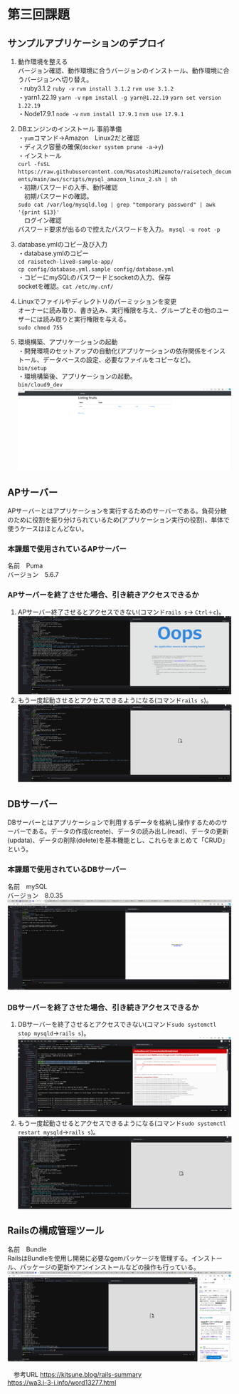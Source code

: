 # 第三回課題

## サンプルアプリケーションのデプロイ
1. 動作環境を整える  
バージョン確認、動作環境に合うバージョンのインストール、動作環境に合うバージョンへ切り替え。  
・ruby3.1.2  `ruby -v` `rvm install 3.1.2` `rvm use 3.1.2`  
・yarn1.22.19 `yarn -v` `npm install -g yarn@1.22.19` `yarn set version 1.22.19`  
・Node17.9.1 `node -v` `nvm install 17.9.1` `nvm use 17.9.1`  

2. DBエンジンのインストール
事前準備  
・`yum`コマンド→Amazon　Linux2だと確認  
・ディスク容量の確保(`docker system prune -a`→`y`)  
・インストール  
`curl -fsSL https://raw.githubusercontent.com/MasatoshiMizumoto/raisetech_documents/main/aws/scripts/mysql_amazon_linux_2.sh | sh`  
・初期パスワードの入手、動作確認  
　初期パスワードの確認。  
`sudo cat /var/log/mysqld.log | grep "temporary password" | awk '{print $13}'`  
　ログイン確認  
パスワード要求が出るので控えたパスワードを入力。 
`mysql -u root -p`  

3. database.ymlのコピー及び入力  
・database.ymlのコピー  
`cd raisetech-live8-sample-app/`  
`cp config/database.yml.sample config/database.yml`  
・コピーにmySQLのパスワードとsocketの入力、保存  
socketを確認。`cat /etc/my.cnf/`  

5. Linuxでファイルやディレクトリのパーミッションを変更  
オーナーに読み取り、書き込み、実行権限を与え、グループとその他のユーザーには読み取りと実行権限を与える。  
`sudo chmod 755`  

6. 環境構築、アプリケーションの起動  
・開発環境のセットアップの自動化(アプリケーションの依存関係をインストール、データベースの設定、必要なファイルをコピーなど)。  
`bin/setup`  
・環境構築後、アプリケーションの起動。  
`bin/cloud9_dev`  
![デプロイ](image/lecture03-7.png)  

## APサーバー
 APサーバーとはアプリケーションを実行するためのサーバーである。負荷分散のために役割を振り分けられているため(アプリケーション実行の役割)、単体で使うケースはほとんどない。

### 本課題で使用されているAPサーバー
 名前　Puma  
 バージョン　5.6.7

### APサーバーを終了させた場合、引き続きアクセスできるか
1. APサーバー終了させるとアクセスできない(コマンド`rails s`→ `Ctrl＋c`)。
![APサーバー停止](image/lecture03-1.png)
2. もう一度起動させるとアクセスできるようになる(コマンド`rails s`)。
![APサーバー再起動](image/lecture03-2.png)

## DBサーバー
DBサーバーとはアプリケーションで利用するデータを格納し操作するためのサーバーである。データの作成(create)、データの読み出し(read)、データの更新(updata)、データの削除(delete)を基本機能とし、これらをまとめて「CRUD」という。

### 本課題で使用されているDBサーバー
 名前　mySQL  
 バージョン　8.0.35
![mySQL](image/lecture03-3.png)


### DBサーバーを終了させた場合、引き続きアクセスできるか
1. DBサーバーを終了させるとアクセスできない(コマンド`sudo systemctl stop mysqld`→`rails s`)。
![DBサーバー停止](image/lecture03-4.png)
2. もう一度起動させるとアクセスできるようになる(コマンド`sudo systemctl restart mysqld`→`rails s`)。
![DBサーバー再起動](image/lecture03-5.png)

## Railsの構成管理ツール
名前　Bundle  
RailsはBundleを使用し開発に必要なgemパッケージを管理する。インストール、パッケージの更新やアンインストールなどの操作も行っている。
![Bundle](image/lecture03-6.png)　　

　参考URL
 https://kitsune.blog/rails-summary  
 https://wa3.i-3-i.info/word13277.html